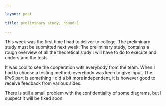```yaml
--- 

layout: post 

title: preliminary study, round 1 

--- 
```


  

This week was the first time I had to deliver to college. The preliminary study must be submitted next week. The preliminary study, contains a rough overview of all the theoretical study i will have to do to execute and understand the tests.  

It was cool to see the cooperation with everybody from the team. When I had to choose a testing method, everybody was keen to give input. The IPv6 part is something I did a bit more independent, it is however good to receive feedback from various sides. 

There is still a small problem with the confidentiality of some diagrams, but I suspect it will be fixed soon.  